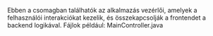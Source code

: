 Ebben a csomagban találhatók az alkalmazás vezérlői, amelyek a felhasználói interakciókat kezelik, és összekapcsolják a frontendet a backend logikával.
Fájlok például: MainController.java
